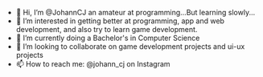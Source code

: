 - 👋 Hi, I’m @JohannCJ
      an amateur at programming...But learning slowly...
- 👀 I’m interested in getting better at programming, app and web development, and also try to learn game development.
- 🌱 I’m currently doing a Bachelor's in Computer Science
- 💞️ I’m looking to collaborate on game development projects and ui-ux projects
- 📫 How to reach me: @johann_cj on Instagram

<!---
JohannCJ/JohannCJ is a ✨ special ✨ repository because its `README.md` (this file) appears on your GitHub profile.
You can click the Preview link to take a look at your changes.
--->
